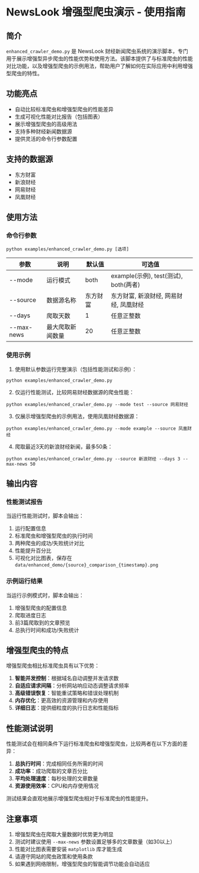 # NewsLook 增强型爬虫演示 - 使用指南

## 简介

`enhanced_crawler_demo.py` 是 NewsLook 财经新闻爬虫系统的演示脚本，专门用于展示增强型异步爬虫的性能优势和使用方法。该脚本提供了与标准爬虫的性能对比功能，以及增强型爬虫的示例用法，帮助用户了解如何在实际应用中利用增强型爬虫的特性。

## 功能亮点

- 自动比较标准爬虫和增强型爬虫的性能差异
- 生成可视化性能对比报告（包括图表）
- 展示增强型爬虫的高级用法
- 支持多种财经新闻数据源
- 提供灵活的命令行参数配置

## 支持的数据源

- 东方财富
- 新浪财经
- 网易财经
- 凤凰财经

## 使用方法

### 命令行参数

```
python examples/enhanced_crawler_demo.py [选项]
```

| 参数 | 说明 | 默认值 | 可选值 |
|------|------|--------|--------|
| --mode | 运行模式 | both | example(示例), test(测试), both(两者) |
| --source | 数据源名称 | 东方财富 | 东方财富, 新浪财经, 网易财经, 凤凰财经 |
| --days | 爬取天数 | 1 | 任意正整数 |
| --max-news | 最大爬取新闻数量 | 20 | 任意正整数 |

### 使用示例

1. 使用默认参数运行完整演示（包括性能测试和示例）：
```
python examples/enhanced_crawler_demo.py
```

2. 仅运行性能测试，比较网易财经数据源的爬虫性能：
```
python examples/enhanced_crawler_demo.py --mode test --source 网易财经
```

3. 仅展示增强型爬虫的示例用法，使用凤凰财经数据源：
```
python examples/enhanced_crawler_demo.py --mode example --source 凤凰财经
```

4. 爬取最近3天的新浪财经新闻，最多50条：
```
python examples/enhanced_crawler_demo.py --source 新浪财经 --days 3 --max-news 50
```

## 输出内容

### 性能测试报告

当运行性能测试时，脚本会输出：

1. 运行配置信息
2. 标准爬虫和增强型爬虫的执行时间
3. 两种爬虫的成功/失败统计对比
4. 性能提升百分比
5. 可视化对比图表，保存在 `data/enhanced_demo/{source}_comparison_{timestamp}.png`

### 示例运行结果

当运行示例模式时，脚本会输出：

1. 增强型爬虫的配置信息
2. 爬取进度日志
3. 前3篇爬取到的文章预览
4. 总执行时间和成功/失败统计

## 增强型爬虫的特点

增强型爬虫相比标准爬虫具有以下优势：

1. **智能并发控制**：根据域名自动调整并发请求数
2. **自适应请求间隔**：分析网站响应动态调整请求频率
3. **高级错误恢复**：智能重试策略和错误处理机制
4. **内存优化**：更高效的资源管理和内存使用
5. **详细日志**：提供细粒度的执行日志和性能指标

## 性能测试说明

性能测试会在相同条件下运行标准爬虫和增强型爬虫，比较两者在以下方面的差异：

1. **总执行时间**：完成相同任务所需的时间
2. **成功率**：成功爬取的文章百分比
3. **平均处理速度**：每秒处理的文章数量
4. **资源使用效率**：CPU和内存使用情况

测试结果会直观地展示增强型爬虫相对于标准爬虫的性能提升。

## 注意事项

1. 增强型爬虫在爬取大量数据时优势更为明显
2. 测试时建议使用 `--max-news` 参数设置足够多的文章数量（如30以上）
3. 性能对比图表需要安装 `matplotlib` 库才能生成
4. 请遵守网站的爬虫政策和使用条款
5. 如果遇到网络限制，增强型爬虫的智能调节功能会自动适应 